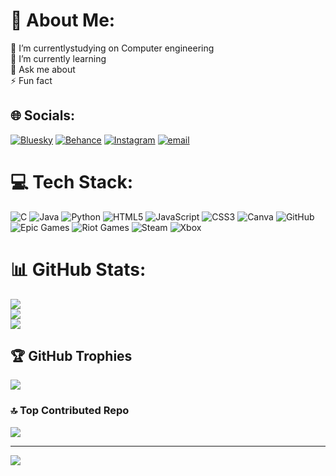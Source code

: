 # 💫 About Me:
🔭 I’m currentlystudying on Computer engineering<br>🌱 I’m currently learning<br>💬 Ask me about<br>⚡ Fun fact


## 🌐 Socials:
[![Bluesky](https://img.shields.io/badge/bluesky-0285FF?style=for-the-badge&logo=bluesky&logoColor=%23FFFFFF)](https://bsky.app/profile/Jeimeen3001) [![Behance](https://img.shields.io/badge/Behance-1769ff?logo=behance&logoColor=white)](https://behance.net/Jony) [![Instagram](https://img.shields.io/badge/Instagram-%23E4405F.svg?logo=Instagram&logoColor=white)](https://instagram.com/@jeimeen_Editzzz) [![email](https://img.shields.io/badge/Email-D14836?logo=gmail&logoColor=white)](mailto:jeimeen3001@gmail.com) 

# 💻 Tech Stack:
![C](https://img.shields.io/badge/c-%2300599C.svg?style=for-the-badge&logo=c&logoColor=white) ![Java](https://img.shields.io/badge/java-%23ED8B00.svg?style=for-the-badge&logo=openjdk&logoColor=white) ![Python](https://img.shields.io/badge/python-3670A0?style=for-the-badge&logo=python&logoColor=ffdd54) ![HTML5](https://img.shields.io/badge/html5-%23E34F26.svg?style=for-the-badge&logo=html5&logoColor=white) ![JavaScript](https://img.shields.io/badge/javascript-%23323330.svg?style=for-the-badge&logo=javascript&logoColor=%23F7DF1E) ![CSS3](https://img.shields.io/badge/css3-%231572B6.svg?style=for-the-badge&logo=css3&logoColor=white) ![Canva](https://img.shields.io/badge/Canva-%2300C4CC.svg?style=for-the-badge&logo=Canva&logoColor=white) ![GitHub](https://img.shields.io/badge/github-%23121011.svg?style=for-the-badge&logo=github&logoColor=white) ![Epic Games](https://img.shields.io/badge/epicgames-%23313131.svg?style=for-the-badge&logo=epicgames&logoColor=white) ![Riot Games](https://img.shields.io/badge/riotgames-D32936.svg?style=for-the-badge&logo=riotgames&logoColor=white) ![Steam](https://img.shields.io/badge/steam-%23000000.svg?style=for-the-badge&logo=steam&logoColor=white) ![Xbox](https://img.shields.io/badge/xbox-%23107C10.svg?style=for-the-badge&logo=xbox&logoColor=white)
# 📊 GitHub Stats:
![](https://github-readme-stats.vercel.app/api?username=JeimeenChaudhari&theme=dark&hide_border=false&include_all_commits=false&count_private=false)<br/>
![](https://github-readme-streak-stats.herokuapp.com/?user=JeimeenChaudhari&theme=dark&hide_border=false)<br/>
![](https://github-readme-stats.vercel.app/api/top-langs/?username=JeimeenChaudhari&theme=dark&hide_border=false&include_all_commits=false&count_private=false&layout=compact)

## 🏆 GitHub Trophies
![](https://github-profile-trophy.vercel.app/?username=JeimeenChaudhari&theme=radical&no-frame=false&no-bg=true&margin-w=4)

### 🔝 Top Contributed Repo
![](https://github-contributor-stats.vercel.app/api?username=JeimeenChaudhari&limit=5&theme=dark&combine_all_yearly_contributions=true)

---
[![](https://visitcount.itsvg.in/api?id=JeimeenChaudhari&icon=0&color=0)](https://visitcount.itsvg.in)

<!-- Proudly created with GPRM ( https://gprm.itsvg.in ) -->

